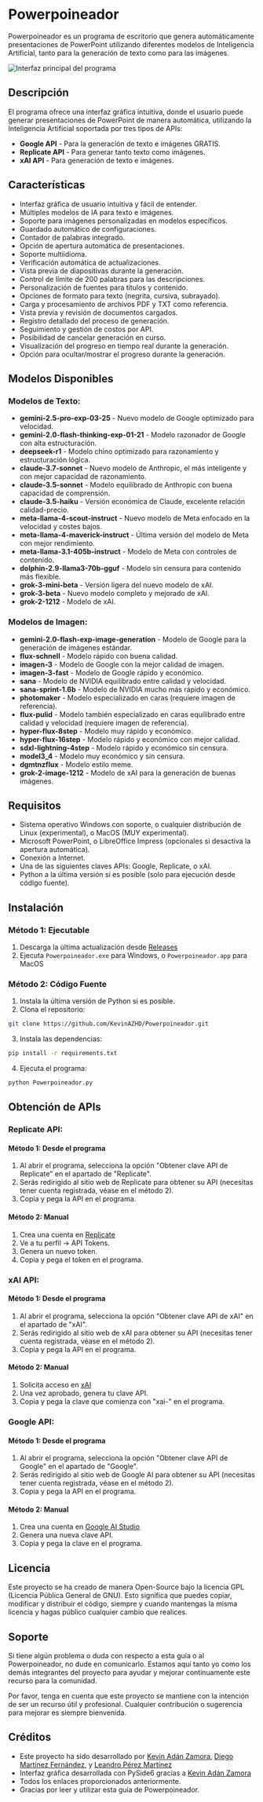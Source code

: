 # Powerpoineador

Powerpoineador es un programa de escritorio que genera automáticamente presentaciones de PowerPoint utilizando diferentes modelos de Inteligencia Artificial, tanto para la generación de texto como para las imágenes.

![Interfaz principal del programa](interfaz/programa.png)

## Descripción

El programa ofrece una interfaz gráfica intuitiva, donde el usuario puede generar presentaciones de PowerPoint de manera automática, utilizando la Inteligencia Artificial soportada por tres tipos de APIs:

- **Google API** - Para la generación de texto e imágenes GRATIS.
- **Replicate API** - Para generar tanto texto como imágenes.
- **xAI API** - Para generación de texto e imágenes.

## Características

- Interfaz gráfica de usuario intuitiva y fácil de entender.
- Múltiples modelos de IA para texto e imágenes.
- Soporte para imágenes personalizadas en modelos específicos.
- Guardado automático de configuraciones.
- Contador de palabras integrado.
- Opción de apertura automática de presentaciones.
- Soporte multiidioma.
- Verificación automática de actualizaciones.
- Vista previa de diapositivas durante la generación.
- Control de límite de 200 palabras para las descripciones.
- Personalización de fuentes para títulos y contenido.
- Opciones de formato para texto (negrita, cursiva, subrayado).
- Carga y procesamiento de archivos PDF y TXT como referencia.
- Vista previa y revisión de documentos cargados.
- Registro detallado del proceso de generación.
- Seguimiento y gestión de costos por API.
- Posibilidad de cancelar generación en curso.
- Visualización del progreso en tiempo real durante la generación.
- Opción para ocultar/mostrar el progreso durante la generación.

## Modelos Disponibles

### Modelos de Texto:

- **gemini-2.5-pro-exp-03-25** - Nuevo modelo de Google optimizado para velocidad.
- **gemini-2.0-flash-thinking-exp-01-21** - Modelo razonador de Google con alta estructuración.
- **deepseek-r1** - Modelo chino optimizado para razonamiento y estructuración lógica.
- **claude-3.7-sonnet** - Nuevo modelo de Anthropic, el más inteligente y con mejor capacidad de razonamiento.
- **claude-3.5-sonnet** - Modelo equilibrado de Anthropic con buena capacidad de comprensión.
- **claude-3.5-haiku** - Versión económica de Claude, excelente relación calidad-precio.
- **meta-llama-4-scout-instruct** - Nuevo modelo de Meta enfocado en la velocidad y costes bajos.
- **meta-llama-4-maverick-instruct** - Última versión del modelo de Meta con mejor rendimiento.
- **meta-llama-3.1-405b-instruct** - Modelo de Meta con controles de contenido.
- **dolphin-2.9-llama3-70b-gguf** - Modelo sin censura para contenido más flexible.
- **grok-3-mini-beta** - Versión ligera del nuevo modelo de xAI.
- **grok-3-beta** - Nuevo modelo completo y mejorado de xAI.
- **grok-2-1212** - Modelo de xAI.

### Modelos de Imagen:

- **gemini-2.0-flash-exp-image-generation** - Modelo de Google para la generación de imágenes estándar.
- **flux-schnell** - Modelo rápido con buena calidad.
- **imagen-3** - Modelo de Google con la mejor calidad de imagen.
- **imagen-3-fast** - Modelo de Google rápido y económico.
- **sana** - Modelo de NVIDIA equilibrado entre calidad y velocidad.
- **sana-sprint-1.6b** - Modelo de NVIDIA mucho más rápido y económico.
- **photomaker** - Modelo especializado en caras (requiere imagen de referencia).
- **flux-pulid** - Modelo también especializado en caras equilibrado entre calidad y velocidad (requiere imagen de referencia).
- **hyper-flux-8step** - Modelo muy rápido y económico.
- **hyper-flux-16step** - Modelo rápido y económico con mejor calidad.
- **sdxl-lightning-4step** - Modelo rápido y económico sin censura.
- **model3_4** - Modelo muy económico y sin censura.
- **dgmtnzflux** - Modelo estilo meme.
- **grok-2-image-1212** - Modelo de xAI para la generación de buenas imágenes.

## Requisitos

- Sistema operativo Windows con soporte, o cualquier distribución de Linux (experimental), o MacOS (MUY experimental).
- Microsoft PowerPoint, o LibreOffice Impress (opcionales si desactiva la apertura automática).
- Conexión a Internet.
- Una de las siguientes claves APIs: Google, Replicate, o xAI.
- Python a la última versión si es posible (solo para ejecución desde código fuente).

## Instalación

### Método 1: Ejecutable

1. Descarga la última actualización desde [Releases](https://github.com/KevinAZHD/Powerpoineador/releases/)
2. Ejecuta `Powerpoineador.exe` para Windows, o `Powerpoineador.app` para MacOS

### Método 2: Código Fuente

1. Instala la última versión de Python si es posible.
2. Clona el repositorio:

```bash
git clone https://github.com/KevinAZHD/Powerpoineador.git
```

3. Instala las dependencias:

```bash
pip install -r requirements.txt
```

4. Ejecuta el programa:

```bash
python Powerpoineador.py
```

## Obtención de APIs

### Replicate API:

#### Método 1: Desde el programa

1. Al abrir el programa, selecciona la opción "Obtener clave API de Replicate" en el apartado de "Replicate".
2. Serás redirigido al sitio web de Replicate para obtener su API (necesitas tener cuenta registrada, véase en el método 2).
3. Copia y pega la API en el programa.

#### Método 2: Manual

1. Crea una cuenta en [Replicate](https://replicate.com)
2. Ve a tu perfil → API Tokens.
3. Genera un nuevo token.
4. Copia y pega el token en el programa.

### xAI API:

#### Método 1: Desde el programa

1. Al abrir el programa, selecciona la opción "Obtener clave API de xAI" en el apartado de "xAI".
2. Serás redirigido al sitio web de xAI para obtener su API (necesitas tener cuenta registrada, véase en el método 2).
3. Copia y pega la API en el programa.

#### Método 2: Manual

1. Solicita acceso en [xAI](https://console.x.ai)
2. Una vez aprobado, genera tu clave API.
3. Copia y pega la clave que comienza con "xai-" en el programa.

### Google API:

#### Método 1: Desde el programa

1. Al abrir el programa, selecciona la opción "Obtener clave API de Google" en el apartado de "Google".
2. Serás redirigido al sitio web de Google AI para obtener su API (necesitas tener cuenta registrada, véase en el método 2).
3. Copia y pega la API en el programa.

#### Método 2: Manual

1. Crea una cuenta en [Google AI Studio](https://makersuite.google.com/app/apikey)
2. Genera una nueva clave API.
3. Copia y pega la clave en el programa.

## Licencia

Este proyecto se ha creado de manera Open-Source bajo la licencia GPL (Licencia Pública General de GNU). Esto significa que puedes copiar, modificar y distribuir el código, siempre y cuando mantengas la misma licencia y hagas público cualquier cambio que realices.

## Soporte

Si tiene algún problema o duda con respecto a esta guía o al Powerpoineador, no dude en comunicarlo. Estamos aquí tanto yo como los demás integrantes del proyecto para ayudar y mejorar continuamente este recurso para la comunidad.

Por favor, tenga en cuenta que este proyecto se mantiene con la intención de ser un recurso útil y profesional. Cualquier contribución o sugerencia para mejorar es siempre bienvenida.

## Créditos

- Este proyecto ha sido desarrollado por [Kevin Adán Zamora](https://github.com/KevinAZHD), [Diego Martínez Fernández](https://github.com/Dgmtnz), y [Leandro Pérez Martínez](https://github.com/Skade2050)
- Interfaz gráfica desarrollada con PySide6 gracias a [Kevin Adán Zamora](https://github.com/KevinAZHD)
- Todos los enlaces proporcionados anteriormente.
- Gracias por leer y utilizar esta guía de Powerpoineador.

